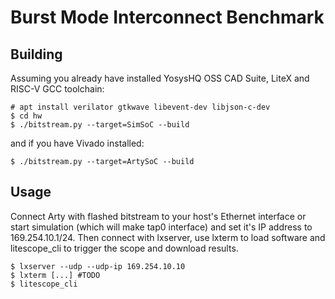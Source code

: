 # Burst Mode Interconnect Benchmark

## Building

Assuming you already have installed YosysHQ OSS CAD Suite, LiteX and RISC-V GCC toolchain:
```
# apt install verilator gtkwave libevent-dev libjson-c-dev
$ cd hw
$ ./bitstream.py --target=SimSoC --build
```
and if you have Vivado installed:
```
$ ./bitstream.py --target=ArtySoC --build
```

## Usage

Connect Arty with flashed bitstream to your host's Ethernet interface or start simulation (which will make tap0 interface) and set it's IP address to 169.254.10.1/24.
Then connect with lxserver, use lxterm to load software and litescope_cli to trigger the scope and download results.

```
$ lxserver --udp --udp-ip 169.254.10.10
$ lxterm [...] #TODO
$ litescope_cli
```
